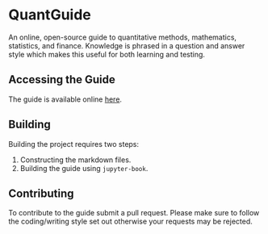 # QuantGuide

An online, open-source guide to quantitative methods, mathematics, statistics, and finance.
Knowledge is phrased in a question and answer style which makes this useful for both learning and testing. 

## Accessing the Guide

The guide is available online [here]().

## Building

Building the project requires two steps:

1. Constructing the markdown files.
2. Building the guide using ```jupyter-book```.

## Contributing

To contribute to the guide submit a pull request. 
Please make sure to follow the coding/writing style set out otherwise your requests may be rejected.